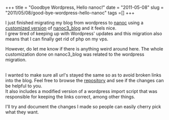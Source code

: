 +++
title = "Goodbye Wordpress, Hello nanoc!"
date = "2011-05-08"
slug = "2011/05/08/good-bye-wordpress-hello-nanoc"
tags =[]
+++

<p>
  I just finished migrating my blog from wordpress to <a href="http://nanoc.stoneship.org/" target="_blank">nanoc</a>
  using a <a href="https://github.com/leonardoborges/nanoc3_blog" target="_blank">customized version</a> of <a href="https://github.com/mgutz/nanoc3_blog/" target="_blank">nanoc3_blog</a>
  and it feels nice.
  <br>
  I grew tired of keeping up with Wordpress' updates and this migration also means that I can finally get rid of php on
  my vps.
</p>

<p>
  However, do let me know if there is anything weird around here. The whole customization done on nanoc3_blog was
  related to the wordpress migration.
</p>
<p>
  <br>
  I wanted to make sure all url's stayed the same so as to avoid broken links into the blog. Feel free to browse the
  <a href="https://github.com/leonardoborges/nanoc3_blog" target="_blank">repository</a> and see if the changes can be helpful to you.
  <br>
  It also includes a modified version of a wordpress import script that was responsible for keeping the links correct, among other things.
</p>
<p>
  I'll try and document the changes I made so people can easily cherry pick what they want.
</p>
